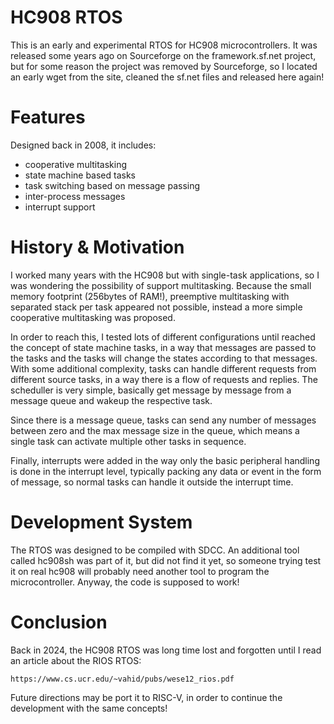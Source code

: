 # HC908 RTOS

This is an early and experimental RTOS for HC908 microcontrollers. It was
released some years ago on Sourceforge on the framework.sf.net project, but
for some reason the project was removed by Sourceforge, so I located an
early wget from the site, cleaned the sf.net files and released here again!

# Features

Designed back in 2008, it includes:
- cooperative multitasking
- state machine based tasks
- task switching based on message passing
- inter-process messages
- interrupt support

# History & Motivation

I worked many years with the HC908 but with single-task applications, so I
was wondering the possibility of support multitasking. Because the small
memory footprint (256bytes of RAM!), preemptive multitasking with separated
stack per task appeared not possible, instead a more simple cooperative
multitasking was proposed.

In order to reach this, I tested lots of different configurations until
reached the concept of state machine tasks, in a way that messages are
passed to the tasks and the tasks will change the states according to that
messages. With some additional complexity, tasks can handle different
requests from different source tasks, in a way there is a flow of requests
and replies. The scheduller is very simple, basically get message by message
from a message queue and wakeup the respective task.

Since there is a message queue, tasks can send any number of messages
between zero and the max message size in the queue, which means a single
task can activate multiple other tasks in sequence.

Finally, interrupts were added in the way only the basic peripheral handling
is done in the interrupt level, typically packing any data or event in the
form of message, so normal tasks can handle it outside the interrupt time.

# Development System

The RTOS was designed to be compiled with SDCC. An additional tool called
hc908sh was part of it, but did not find it yet, so someone trying test it
on real hc908 will probably need another tool to program the
microcontroller. Anyway, the code is supposed to work!

# Conclusion

Back in 2024, the HC908 RTOS was long time lost and forgotten until I read 
an article about the RIOS RTOS:

    https://www.cs.ucr.edu/~vahid/pubs/wese12_rios.pdf

Future directions may be port it to RISC-V, in order to continue the
development with the same concepts!
